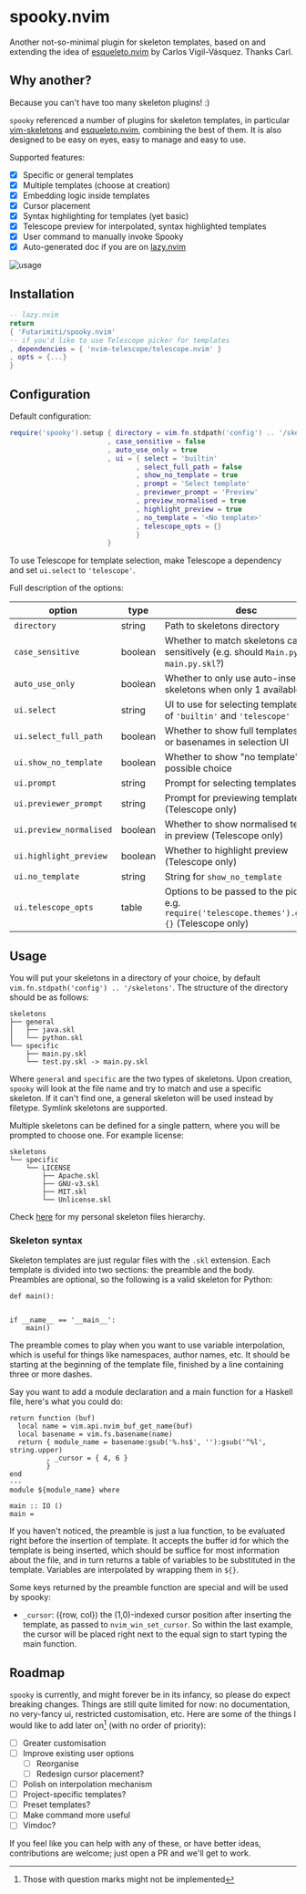 # spooky.nvim

Another not-so-minimal plugin for skeleton templates,
based on and extending the idea of
[esqueleto.nvim](https://github.com/cvigilv/esqueleto.nvim)
by Carlos Vigil-Vásquez. Thanks Carl.

## Why another?

Because you can't have too many skeleton plugins! :)

`spooky` referenced a number of plugins for skeleton templates,
in particular [vim-skeletons](https://github.com/pgilad/vim-skeletons)
and [esqueleto.nvim](https://github.com/cvigilv/esqueleto.nvim),
combining the best of them. It is also designed to be
easy on eyes, easy to manage and easy to use.

Supported features:
- [x] Specific or general templates
- [x] Multiple templates (choose at creation)
- [x] Embedding logic inside templates
- [x] Cursor placement
- [x] Syntax highlighting for templates (yet basic)
- [x] Telescope preview for interpolated, syntax highlighted templates
- [x] User command to manually invoke Spooky
- [x] Auto-generated doc if you are on [lazy.nvim](https://github.com/folke/lazy.nvim)

![usage](https://github.com/Futarimiti/spooky.nvim/assets/96031125/887ed485-6210-49ae-a053-33532e0a0a36)

## Installation

```lua
-- lazy.nvim
return
{ 'Futarimiti/spooky.nvim'
-- if you'd like to use Telescope picker for templates
, dependencies = { 'nvim-telescope/telescope.nvim' }
, opts = {...}
}
```

## Configuration

Default configuration:

```lua
require('spooky').setup { directory = vim.fn.stdpath('config') .. '/skeletons'
                        , case_sensitive = false
                        , auto_use_only = true
                        , ui = { select = 'builtin'
                               , select_full_path = false
                               , show_no_template = true
                               , prompt = 'Select template'
                               , previewer_prompt = 'Preview'
                               , preview_normalised = true
                               , highlight_preview = true
                               , no_template = '<No template>'
                               , telescope_opts = {}
                               }
                        }
```

To use Telescope for template selection,
make Telescope a dependency and set `ui.select` to `'telescope'`.

Full description of the options:

| option                  | type    | desc                                                                                               |
|-------------------------|---------|----------------------------------------------------------------------------------------------------|
| `directory`             | string  | Path to skeletons directory                                                                        |
| `case_sensitive`        | boolean | Whether to match skeletons case sensitively (e.g. should `Main.py` match `main.py.skl`?)           |
| `auto_use_only`         | boolean | Whether to only use auto-inserted skeletons when only 1 available                                  |
| `ui.select`             | string  | UI to use for selecting templates, one of `'builtin'` and `'telescope'`                            |
| `ui.select_full_path`   | boolean | Whether to show full templates paths or basenames in selection UI                                  |
| `ui.show_no_template`   | boolean | Whether to show "no template" as a possible choice                                                 |
| `ui.prompt`             | string  | Prompt for selecting templates                                                                     |
| `ui.previewer_prompt`   | string  | Prompt for previewing templates (Telescope only)                                                   |
| `ui.preview_normalised` | boolean | Whether to show normalised template in preview (Telescope only)                                    |
| `ui.highlight_preview`  | boolean | Whether to highlight preview (Telescope only)                                                      |
| `ui.no_template`        | string  | String for `show_no_template`                                                                      |
| `ui.telescope_opts`     | table   | Options to be passed to the picker, e.g. `require('telescope.themes').get_ivy {}` (Telescope only) |

## Usage

You will put your skeletons in a directory of your choice,
by default `vim.fn.stdpath('config') .. '/skeletons'`.
The structure of the directory should be as follows:

```
skeletons
├── general
│   ├── java.skl
│   └── python.skl
└── specific
    ├── main.py.skl
    └── test.py.skl -> main.py.skl
```

Where `general` and `specific` are the two types of skeletons.
Upon creation, `spooky` will look at the file name and 
try to match and use a specific skeleton.
If it can't find one, a general skeleton will be used instead
by filetype. Symlink skeletons are supported.

Multiple skeletons can be defined for a single pattern,
where you will be prompted to choose one.
For example license:

```
skeletons
└── specific
    └── LICENSE
        ├── Apache.skl
        ├── GNU-v3.skl
        ├── MIT.skl
        └── Unlicense.skl
```

Check [here](https://github.com/Futarimiti/graveyard?search=1) for my personal skeleton files hierarchy.

### Skeleton syntax

Skeleton templates are just regular files with the `.skl` extension.
Each template is divided into two sections: the preamble and the body.
Preambles are optional, so the following is a valid skeleton for Python:

```
def main():
    

if __name__ == '__main__':
    main()
```

The preamble comes to play when you want to use variable interpolation,
which is useful for things like namespaces, author names, etc.
It should be starting at the beginning of the template file,
finished by a line containing three or more dashes.

Say you want to add a module declaration
and a main function for a Haskell file,
here's what you could do:

```
return function (buf)
  local name = vim.api.nvim_buf_get_name(buf)
  local basename = vim.fs.basename(name)
  return { module_name = basename:gsub('%.hs$', ''):gsub('^%l', string.upper)
         , _cursor = { 4, 6 }
         }
end
---
module ${module_name} where

main :: IO ()
main = 
```

If you haven't noticed, the preamble is just a lua function,
to be evaluated right before the insertion of template.
It accepts the buffer id for which the template is being inserted,
which should be suffice for most information about the file,
and in turn returns a table of variables to be substituted in the template.
Variables are interpolated by wrapping them in `${}`.

Some keys returned by the preamble function
are special and will be used by spooky:

* `_cursor`: ({row, col}) the (1,0)-indexed cursor position after inserting the template,
             as passed to `nvim_win_set_cursor`. So within the last example, the cursor
             will be placed right next to the equal sign to start typing the main function.

## Roadmap

`spooky` is currently, and might forever be in its infancy,
so please do expect breaking changes.
Things are still quite limited for now:
no documentation, no very-fancy ui, restricted customisation, etc.
Here are some of the things I would like to add later on[^1]
(with no order of priority):

- [ ] Greater customisation
- [ ] Improve existing user options
    - [ ] Reorganise
    - [ ] Redesign cursor placement?
- [ ] Polish on interpolation mechanism
- [ ] Project-specific templates?
- [ ] Preset templates?
- [ ] Make command more useful
- [ ] Vimdoc?

[^1]: Those with question marks might not be implemented

If you feel like you can help with any of these,
or have better ideas, contributions are welcome;
just open a PR and we'll get to work.
